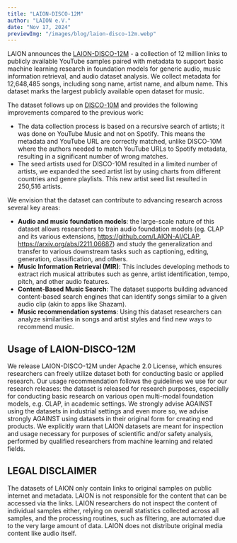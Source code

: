 ```yaml
---
title: "LAION-DISCO-12M"
author: "LAION e.V."
date: "Nov 17, 2024"
previewImg: "/images/blog/laion-disco-12m.webp"
---
```


LAION announces the [LAION-DISCO-12M](https://huggingface.co/datasets/laion/LAION-DISCO-12M) - a collection of 12 million links to publicly available YouTube samples paired with metadata to support basic machine learning research in foundation models for generic audio, music information retrieval, and audio dataset analysis. We collect metadata for 12,648,485 songs, including song name, artist name, and album name. This dataset marks the largest publicly available open dataset for music.

The dataset follows up on [DISCO-10M](https://arxiv.org/abs/2306.13512) and provides the following improvements compared to the previous work:

- The data collection process is based on a recursive search of artists; it was done on YouTube Music and not on Spotify. This means the metadata and YouTube URL are correctly matched, unlike DISCO-10M where the authors needed to match YouTube URLs to Spotify metadata, resulting in a significant number of wrong matches.
- The seed artists used for DISCO-10M resulted in a limited number of artists, we expanded the seed artist list by using charts from different countries and genre playlists. This new artist seed list resulted in 250,516 artists.

We envision that the dataset can contribute to advancing research across several key areas:

- **Audio and music foundation models**: the large-scale nature of this dataset allows researchers to train audio foundation models (eg. CLAP and its various extensions, <https://github.com/LAION-AI/CLAP>, <https://arxiv.org/abs/2211.06687>) and study the generalization and transfer to various downstream tasks such as captioning, editing, generation, classification, and others.
- **Music Information Retrieval (MIR)**: This includes developing methods to extract rich musical attributes such as genre, artist identification, tempo, pitch, and other audio features.
- **Content-Based Music Search**: The dataset supports building advanced content-based search engines that can identify songs similar to a given audio clip (akin to apps like Shazam).
- **Music recommendation systems**: Using this dataset researchers can analyze similarities in songs and artist styles and find new ways to recommend music.

## Usage of LAION-DISCO-12M

We release LAION-DISCO-12M under Apache 2.0 License, which ensures researchers can freely utilize dataset both for conducting basic or applied research. Our usage recommendation follows the guidelines we use for our research releases: the dataset is released for research purposes, especially for conducting basic research on various open multi-modal foundation models, e.g. CLAP, in academic settings. We strongly advise AGAINST using the datasets in industrial settings and even more so, we advise strongly AGAINST using datasets in their original form for creating end products. We explicitly warn that LAION datasets are meant for inspection and usage necessary for purposes of scientific and/or safety analysis, performed by qualified researchers from machine learning and related fields.

## LEGAL DISCLAIMER

The datasets of LAION only contain links to original samples on public internet and metadata. LAION is not responsible for the content that can be accessed via the links. LAION researchers do not inspect the content of individual samples either, relying on overall statistics collected across all samples, and the processing routines, such as filtering, are automated due to the very large amount of data. LAION does not distribute original media content like audio itself.
